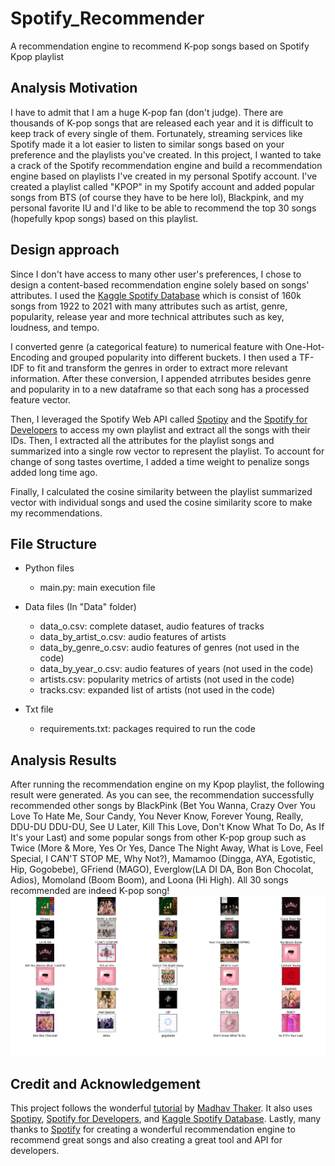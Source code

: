 # Spotify_Recommender
A recommendation engine to recommend K-pop songs based on Spotify Kpop playlist

 ## Analysis Motivation
I have to admit that I am a huge K-pop fan (don't judge). There are thousands of K-pop songs that are released each year and it is difficult to keep track of every single of them. 
Fortunately, streaming services like Spotify made it a lot easier to listen to similar songs based on your preference and the playlists you've created. In this project, I wanted 
to take a crack of the Spotify recommendation engine and build a recommendation engine based on playlists I've created in my personal Spotify account. I've created a playlist
called "KPOP" in my Spotify account and added popular songs from BTS (of course they have to be here lol), Blackpink, and my personal favorite IU and I'd like to be able to
recommend the top 30 songs (hopefully kpop songs) based on this playlist. 

## Design approach
Since I don't have access to many other user's preferences, I chose to design a content-based recommendation engine solely based on songs' attributes. I used the [Kaggle Spotify Database](https://www.kaggle.com/yamaerenay/spotify-dataset-19212020-160k-tracks)
which is consist of 160k songs from 1922 to 2021 with many attributes such as artist, genre, popularity, release year and more technical attributes such as key, loudness, and tempo. 

I converted genre (a categorical feature) to numerical feature with One-Hot-Encoding and grouped popularity into different buckets. I then used a TF-IDF to fit and transform the genres
in order to extract more relevant information. After these conversion, I appended atrributes besides genre and popularity in to a new dataframe so that each song has a processed feature
vector.

Then, I leveraged the Spotify Web API called [Spotipy](https://spotipy.readthedocs.io/en/2.16.1/) and the [Spotify for Developers](https://developer.spotify.com/) to access my own playlist
and extract all the songs with their IDs. Then, I extracted all the attributes for the playlist songs and summarized into a single row vector to represent the playlist. To account
for change of song tastes overtime, I added a time weight to penalize songs added long time ago.

Finally, I calculated the cosine similarity between the playlist summarized vector with individual songs and used the cosine similarity score to make my recommendations. 

## File Structure
- Python files
  - main.py: main execution file

- Data files (In "Data" folder)
  - data_o.csv: complete dataset, audio features of tracks
  - data_by_artist_o.csv: audio features of artists
  - data_by_genre_o.csv: audio features of genres (not used in the code)
  - data_by_year_o.csv: audio features of years (not used in the code)
  - artists.csv: popularity metrics of artists (not used in the code)
  - tracks.csv: expanded list of artists (not used in the code)

- Txt file
  - requirements.txt: packages required to run the code

## Analysis Results
After running the recommendation engine on my Kpop playlist, the following result were generated. As you can see, the recommendation successfully recommended other songs by BlackPink
(Bet You Wanna, Crazy Over You Love To Hate Me, Sour Candy, You Never Know, Forever Young, Really, DDU-DU DDU-DU, See U Later, Kill This Love, Don't Know What To Do, As If It's your Last) and some popular songs from other K-pop group such as Twice (More & More, Yes Or Yes, Dance The Night Away, What is Love, Feel Special, I CAN'T STOP ME, Why Not?), 
Mamamoo (Dingga, AYA, Egotistic, Hip, Gogobebe), GFriend (MAGO), Everglow(LA DI DA, Bon Bon Chocolat, Adios), Momoland (Boom Boom), and Loona (Hi High). All 30 songs recommended are indeed K-pop song!
![Image of result](https://github.com/EngineeringIV/Spotify_Recommender/blob/main/Figure_1.png)


## Credit and Acknowledgement
This project follows the wonderful [tutorial](https://www.youtube.com/watch?v=tooddaC14q4) by [Madhav Thaker](https://www.youtube.com/channel/UC0-S_HnWTDFaXgTbYSL46Ug). 
It also uses [Spotipy](https://spotipy.readthedocs.io/en/2.16.1/), [Spotify for Developers](https://developer.spotify.com/), and [Kaggle Spotify Database](https://www.kaggle.com/yamaerenay/spotify-dataset-19212020-160k-tracks). Lastly, many thanks to [Spotify](https://www.spotify.com/us/home/) for creating a wonderful recommendation engine to recommend great songs and also creating a great tool and API for developers. 

